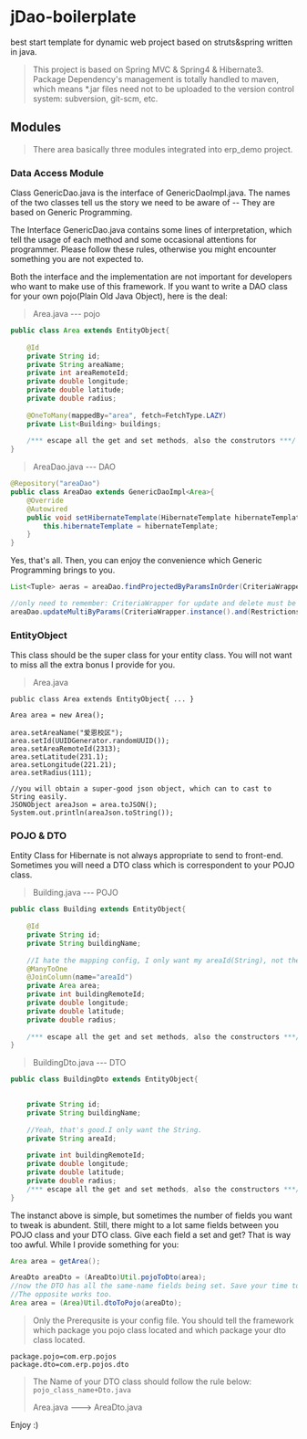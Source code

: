 jDao-boilerplate
================

best start template for dynamic web project based on struts&amp;spring written in java.


> This project is based on Spring MVC & Spring4 & Hibernate3. 
> Package Dependency's management is totally handled to maven, which means *.jar files need not
 to be uploaded to the version control system: subversion, git-scm, etc.


## Modules
>There area basically three modules integrated into erp_demo project. 

 
### Data Access Module
Class GenericDao.java is the interface of GenericDaoImpl.java. The names of the two classes tell us the story we need to be aware of -- They are based on Generic Programming. 

The Interface GenericDao.java contains some lines of interpretation, which tell the usage of each method and some occasional attentions for programmer. Please follow these rules, otherwise you might encounter something you are not expected to.

Both the interface and the implementation are not important for developers who want to make use of this framework. If you want to write a DAO class for your own pojo(Plain Old Java Object), here is the deal:

>Area.java  --- pojo

```java
public class Area extends EntityObject{
    
	@Id
	private String id;
	private String areaName;
	private int areaRemoteId;
	private double longitude;
	private double latitude;
	private double radius;
	
	@OneToMany(mappedBy="area", fetch=FetchType.LAZY)
	private List<Building> buildings;
    
    /*** escape all the get and set methods, also the construtors ***/
}
```

> AreaDao.java  --- DAO 

```java
@Repository("areaDao")
public class AreaDao extends GenericDaoImpl<Area>{
	@Override
	@Autowired
	public void setHibernateTemplate(HibernateTemplate hibernateTemplate) {
		this.hibernateTemplate = hibernateTemplate;
	}
}

```

Yes, that's all. Then, you can enjoy the convenience which Generic Programming brings to you.

```java
List<Tuple> aeras = areaDao.findProjectedByParamsInOrder(CriteriaWrapper.instance().and(Restrictions.gt("radius", 500.2)), ProjectionWrapper.instance("id","areaName"), Sortable.instance("radius", SortOrder.ASCEND));

//only need to remember: CriteriaWrapper for update and delete must be handled with difference. ' ' is needed to wrap the value of the given field.  
areaDao.updateMultiByParams(CriteriaWrapper.instance().and(Restrictions.eq("areaName", "'本部校区'"),Restrictions.ge("radius", 500.2)), UpdateWrapper.instance().inc("radius", 1000.2));


```


### EntityObject
This class should be the super class for your entity class. You will not want to miss all the extra bonus I provide for you.

>Area.java
```
public class Area extends EntityObject{ ... }
```

```
Area area = new Area();
		
area.setAreaName("爱恩校区");
area.setId(UUIDGenerator.randomUUID());
area.setAreaRemoteId(2313);
area.setLatitude(231.1);
area.setLongitude(221.21);
area.setRadius(111);
		
//you will obtain a super-good json object, which can to cast to String easily.
JSONObject areaJson = area.toJSON();
System.out.println(areaJson.toString());
```

### POJO & DTO
Entity Class for Hibernate is not always appropriate to send to front-end. Sometimes you will need a DTO class which is correspondent to your POJO class.

>Building.java --- POJO


```java
public class Building extends EntityObject{
	
	@Id
	private String id;
	private String buildingName;
    
    //I hate the mapping config, I only want my areaId(String), not the whole Area Object. However, I still depend on it a lot. I cannot change the annotation.
	@ManyToOne
	@JoinColumn(name="areaId")
	private Area area;
	private int buildingRemoteId;
	private double longitude;
	private double latitude;
	private double radius;
    
    /*** escape all the get and set methods, also the constructors ***/
}
```

>BuildingDto.java --- DTO


```java
public class BuildingDto extends EntityObject{

	
	private String id;
	private String buildingName;
    
    //Yeah, that's good.I only want the String.
	private String areaId;
    
	private int buildingRemoteId;
	private double longitude;
	private double latitude;
	private double radius;
	/*** escape all the get and set methods, also the constructors ***/
}
```

The instanct above is simple, but sometimes the number of fields you want to tweak is abundent. Still, there might to a lot same fields between you POJO class and your DTO class. Give each field a set and get? That is way too awful. While I provide something for you:

```java
Area area = getArea();

AreaDto areaDto = (AreaDto)Util.pojoToDto(area);
//now the DTO has all the same-name fields being set. Save your time to get and set on each field with the same name.
//The opposite works too.
Area area = (Area)Util.dtoToPojo(areaDto);
```
>Only the Prerequsite is your config file. You should tell the framework which package you pojo class located and which package your dto class located.

```
package.pojo=com.erp.pojos
package.dto=com.erp.pojos.dto
```
>The Name of your DTO class should follow the rule below:
`pojo_class_name+Dto.java`
>
>Area.java ---> AreaDto.java

Enjoy :)